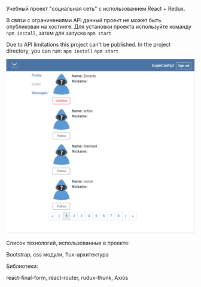 Учебный проект "социальная сеть" с использованием React + Redux. 

В связи с ограничениями API данный проект не может быть опубликован на хостинге. Для установки проекта используйте команду `npm install`, затем для запуска `npm start`

Due to API limitations this project can't be published. In the project directory, you can run: `npm install` `npm start`

![alt text](/594936732.png "Описание будет тут")

Список технологий, использованных в проекте:

  Bootstrap, css модули, flux-архитектура
  
  Библиотеки:
  
  react-final-form, react-router, rudux-thunk,
  Axios
  
  
  

